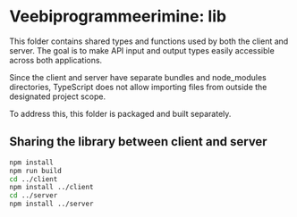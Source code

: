 # Veebiprogrammeerimine: lib

This folder contains shared types and functions used by both the client and server. The goal is to make API input and output types easily accessible across both applications.

Since the client and server have separate bundles and node_modules directories, TypeScript does not allow importing files from outside the designated project scope.

To address this, this folder is packaged and built separately.

## Sharing the library between client and server

```sh
npm install
npm run build
cd ../client
npm install ../client
cd ../server
npm install ../server
```
